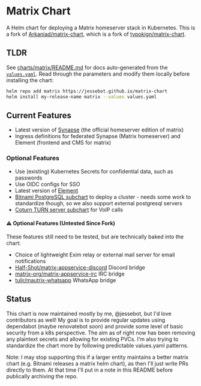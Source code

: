 # Matrix Chart

A Helm chart for deploying a Matrix homeserver stack in Kubernetes. This is a fork of [Arkaniad/matrix-chart](https://github.com/Arkaniad/matrix-chart), which is a fork of [typokign/matrix-chart](https://github.com/typokign/matrix-chart). 

## TLDR

See [charts/matrix/README.md](./charts/matrix/README.md) for docs auto-generated from the [`values.yaml`](./charts/matrix/values.yaml).
Read through the parameters and modify them locally before installing the chart:

```bash
helm repo add matrix https://jessebot.github.io/matrix-chart
helm install my-release-name matrix --values values.yaml
```


## Current Features

- Latest version of [Synapse](https://github.com/matrix-org/synapse) (the official homeserver edition of matrix)
- Ingress definitions for federated Synapse (Matrix homeserver) and Element (frontend and CMS for matrix)

### Optional Features

- Use (existing) Kubernetes Secrets for confidential data, such as passwords
- Use OIDC configs for SSO
- Latest version of [Element](https://element.io/)
- [Bitnami PostgreSQL subchart](https://github.com/bitnami/charts/tree/main/bitnami/postgresql) to deploy a cluster - needs some work to standardize though, so we also support external postgresql servers
- [Coturn TURN server subchart](https://github.com/jessebot/coturn-chart) for VoIP calls

#### ⚠️ Optional Features (Untested Since Fork)

These features still need to be tested, but are technically baked into the chart:
- Choice of lightweight Exim relay or external mail server for email notifications
- [Half-Shot/matrix-appservice-discord](https://github.com/Half-Shot/matrix-appservice-discord) Discord bridge
- [matrix-org/matrix-appservice-irc](https://github.com/matrix-org/matrix-appservice-irc) IRC bridge
- [tulir/mautrix-whatsapp](https://github.com/tulir/mautrix-whatsapp) WhatsApp bridge


## Status
This chart is now maintained mostly by me, @jessebot, but I'd love contributors as well! My goal is to provide regular updates using dependabot (maybe renovatebot soon) and provide some level of basic security from a k8s perspective. The aim as of right now has been removing any plaintext secrets and allowing for existing PVCs. I'm also trying to standardize the chart more by following predictable values.yaml patterns.

Note: I may stop supporting this if a larger entity maintains a better matrix chart (e.g. Bitnami releases a matrix helm chart), as then I'll just write PRs directly to them. At that time I'll put in a note in this README before publically archiving the repo.
